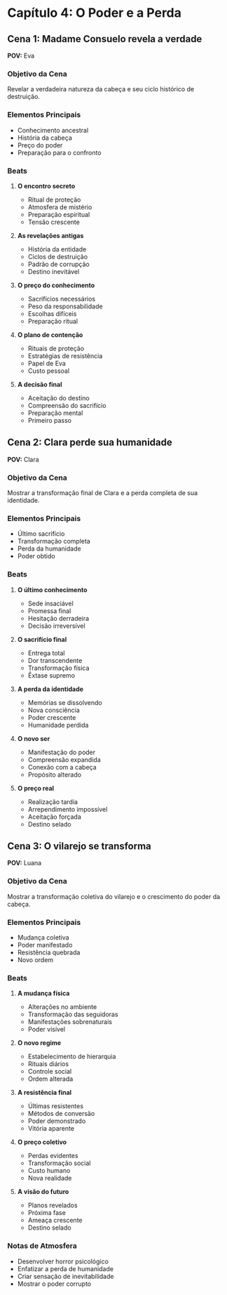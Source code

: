 # Capítulo 4: O Poder e a Perda

## Cena 1: Madame Consuelo revela a verdade
**POV:** Eva

### Objetivo da Cena
Revelar a verdadeira natureza da cabeça e seu ciclo histórico de destruição.

### Elementos Principais
- Conhecimento ancestral
- História da cabeça
- Preço do poder
- Preparação para o confronto

### Beats
1. **O encontro secreto**
   - Ritual de proteção
   - Atmosfera de mistério
   - Preparação espiritual
   - Tensão crescente

2. **As revelações antigas**
   - História da entidade
   - Ciclos de destruição
   - Padrão de corrupção
   - Destino inevitável

3. **O preço do conhecimento**
   - Sacrifícios necessários
   - Peso da responsabilidade
   - Escolhas difíceis
   - Preparação ritual

4. **O plano de contenção**
   - Rituais de proteção
   - Estratégias de resistência
   - Papel de Eva
   - Custo pessoal

5. **A decisão final**
   - Aceitação do destino
   - Compreensão do sacrifício
   - Preparação mental
   - Primeiro passo

## Cena 2: Clara perde sua humanidade
**POV:** Clara

### Objetivo da Cena
Mostrar a transformação final de Clara e a perda completa de sua identidade.

### Elementos Principais
- Último sacrifício
- Transformação completa
- Perda da humanidade
- Poder obtido

### Beats
1. **O último conhecimento**
   - Sede insaciável
   - Promessa final
   - Hesitação derradeira
   - Decisão irreversível

2. **O sacrifício final**
   - Entrega total
   - Dor transcendente
   - Transformação física
   - Êxtase supremo

3. **A perda da identidade**
   - Memórias se dissolvendo
   - Nova consciência
   - Poder crescente
   - Humanidade perdida

4. **O novo ser**
   - Manifestação do poder
   - Compreensão expandida
   - Conexão com a cabeça
   - Propósito alterado

5. **O preço real**
   - Realização tardia
   - Arrependimento impossível
   - Aceitação forçada
   - Destino selado

## Cena 3: O vilarejo se transforma
**POV:** Luana

### Objetivo da Cena
Mostrar a transformação coletiva do vilarejo e o crescimento do poder da cabeça.

### Elementos Principais
- Mudança coletiva
- Poder manifestado
- Resistência quebrada
- Novo ordem

### Beats
1. **A mudança física**
   - Alterações no ambiente
   - Transformação das seguidoras
   - Manifestações sobrenaturais
   - Poder visível

2. **O novo regime**
   - Estabelecimento de hierarquia
   - Rituais diários
   - Controle social
   - Ordem alterada

3. **A resistência final**
   - Últimas resistentes
   - Métodos de conversão
   - Poder demonstrado
   - Vitória aparente

4. **O preço coletivo**
   - Perdas evidentes
   - Transformação social
   - Custo humano
   - Nova realidade

5. **A visão do futuro**
   - Planos revelados
   - Próxima fase
   - Ameaça crescente
   - Destino selado

### Notas de Atmosfera
- Desenvolver horror psicológico
- Enfatizar a perda de humanidade
- Criar sensação de inevitabilidade
- Mostrar o poder corrupto
